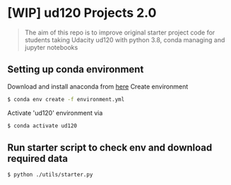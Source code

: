 # [WIP] ud120 Projects 2.0

> The aim of this repo is to improve original starter project code for students taking Udacity ud120 with
> python 3.8, conda managing and jupyter notebooks

## Setting up conda environment

Download and install anaconda from [here](https://www.anaconda.com/distribution/)
Create environment

```bash
$ conda env create -f environment.yml
```

Activate 'ud120' environment via

```bash
$ conda activate ud120
```

## Run starter script to check env and download required data

```bash
$ python ./utils/starter.py
```
